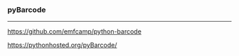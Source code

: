 ### pyBarcode
---
https://github.com/emfcamp/python-barcode

https://pythonhosted.org/pyBarcode/

```
```

```
```

```
```


